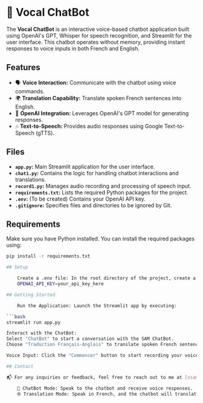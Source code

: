 # 🎤 Vocal ChatBot

The **Vocal ChatBot** is an interactive voice-based chatbot application built using OpenAI's GPT, Whisper for speech recognition, and Streamlit for the user interface. This chatbot operates without memory, providing instant responses to voice inputs in both French and English.

## Features

- 🗣️ **Voice Interaction:** Communicate with the chatbot using voice commands.
- 🌍 **Translation Capability:** Translate spoken French sentences into English.
- 🤖 **OpenAI Integration:** Leverages OpenAI's GPT model for generating responses.
- 🎶 **Text-to-Speech:** Provides audio responses using Google Text-to-Speech (gTTS).

## Files

- **`app.py`:** Main Streamlit application for the user interface.
- **`chat1.py`:** Contains the logic for handling chatbot interactions and translations.
- **`record1.py`:** Manages audio recording and processing of speech input.
- **`requirements.txt`:** Lists the required Python packages for the project.
- **`.env`:** (To be created) Contains your OpenAI API key.
- **`.gitignore`:** Specifies files and directories to be ignored by Git.

## Requirements

Make sure you have Python installed. You can install the required packages using:

```bash
pip install -r requirements.txt

## Setup

    Create a .env file: In the root directory of the project, create a file named .env and add your OpenAI API key in the following format:
    OPENAI_API_KEY=your_api_key_here

## Getting Started

    Run the Application: Launch the Streamlit app by executing:

```bash
streamlit run app.py

Interact with the ChatBot:
Select "ChatBot" to start a conversation with the SAM ChatBot.
Choose "Traduction Français-Anglais" to translate spoken French sentences into English.

Voice Input: Click the "Commencer" button to start recording your voice input, and the bot will respond accordingly.

## Contact

📬 For any inquiries or feedback, feel free to reach out to me at [ssamat0020@gmail.com].

    🎤 ChatBot Mode: Speak to the chatbot and receive voice responses.
    🌐 Translation Mode: Speak in French, and the chatbot will translate and respond in English.
